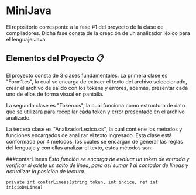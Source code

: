 # MiniJava

El repositorio corresponte a la fase #1 del proyecto de la clase de compiladores. Dicha fase consta de la creación de un analizador léxico para el lenguaje Java.

## Elementos del Proyecto 📋

El proyecto consta de 3 clases fundamentales. La primera clase es "Form1.cs", la cual se encarga de extraer el texto del archivo seleccionado, crear el archivo de salido con los tokens y errores, además, presentar cada uno de ellos de forma visual en pantalla.

La segunda clase es "Token.cs", la cual funciona como estructura de dato que se utilizara para recopilar cada token y error presentado en el archivo analizado.

La tercera clase es "AnalizadorLexico.cs", la cual contiene los métodos y funciones encargados de analizar el texto ingresado. 
Esta clase está conformada por 4 métodos, los cuales se encargan de generar las reglas del lenguaje y con ellas analizar el texto, estos métodos son:

###contarLineas
_Esta función se encarga de evaluar un token de entrada y verificar si existe un salto de línea, para así sumar 1 al contador de líneas y actualizar la posición de lectura._
```
private int contarLineas(string token, int indice, ref int inicioDeLinea)
```